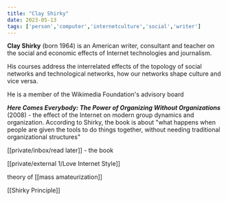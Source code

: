 ```yaml
---
title: "Clay Shirky"
date: 2023-05-13
tags: ['person','computer','internetculture','social','writer']
---
```


**Clay Shirky** (born 1964) is an American writer, consultant and teacher on the social and economic effects of Internet technologies and journalism. 

His courses address the interrelated effects of the topology of social networks and technological networks, how our networks shape culture and vice versa. 

He is a member of the Wikimedia Foundation's advisory board

_**Here Comes Everybody: The Power of Organizing Without Organizations**_ (2008) - the effect of the Internet on modern group dynamics and organization. According to Shirky, the book is about "what happens when people are given the tools to do things together, without needing traditional organizational structures"

[[private/inbox/read later]] - the book

[[private/external 1/Love Internet Style]] 

theory of [[mass amateurization]]


[[Shirky Principle]]